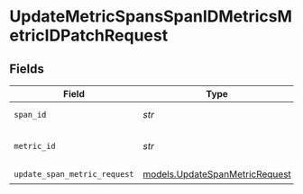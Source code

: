# UpdateMetricSpansSpanIDMetricsMetricIDPatchRequest


## Fields

| Field                                                                  | Type                                                                   | Required                                                               | Description                                                            |
| ---------------------------------------------------------------------- | ---------------------------------------------------------------------- | ---------------------------------------------------------------------- | ---------------------------------------------------------------------- |
| `span_id`                                                              | *str*                                                                  | :heavy_check_mark:                                                     | The id of the span                                                     |
| `metric_id`                                                            | *str*                                                                  | :heavy_check_mark:                                                     | The id of the metric to update                                         |
| `update_span_metric_request`                                           | [models.UpdateSpanMetricRequest](../models/updatespanmetricrequest.md) | :heavy_check_mark:                                                     | N/A                                                                    |